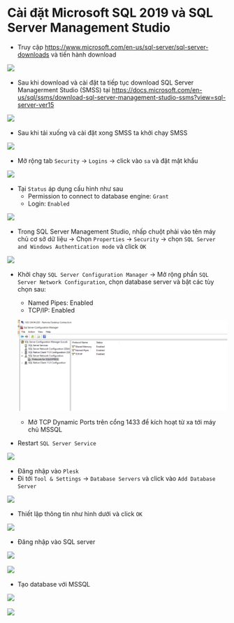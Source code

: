 # Cài đặt Microsoft SQL 2019 và SQL Server Management Studio

- Truy cập https://www.microsoft.com/en-us/sql-server/sql-server-downloads và tiến hành download

![](./images/sqlserver.png)

- Sau khi download và cài đặt ta tiếp tục download SQL Server Managerment Studio (SMSS) tại https://docs.microsoft.com/en-us/sql/ssms/download-sql-server-management-studio-ssms?view=sql-server-ver15

![](./images/smss.png)

- Sau khi tải xuống và cài đặt xong SMSS ta khởi chạy SMSS 

![](./images/sqlserver1.png)

- Mở rộng tab `Security` -> `Logins` -> click vào `sa` và đặt mật khẩu

![](./images/sa.png)

- Tại `Status` áp dụng cấu hình như sau
	+ Permission to connect to database engine: `Grant`
	+ Login: `Enabled`

![](./images/sa1.png)

- Trong SQL Server Management Studio, nhấp chuột phải vào tên máy chủ cơ sở dữ liệu -> Chọn `Properties` -> `Security` -> chọn `SQL Server and Windows Authentication mode` và click `OK`

![](./images/sql.png)

- Khởi chạy `SQL Server Configuration Manager` -> Mở rộng phần `SQL Server Network Configuration`, chọn database server và bật các tùy chọn sau:
	+ Named Pipes: Enabled
	+ TCP/IP: Enabled

	![](./images/tcp.png)
	
	+ Mở TCP Dynamic Ports trên cổng 1433 để kích hoạt từ xa tới máy chủ MSSQL

- Restart `SQL Server Service`

![](./images/sqlservice.png)

- Đăng nhập vào `Plesk`
- Đi tới `Tool & Settings` -> `Database Servers` và click vào `Add Database Server`

![](./images/adddata.png)

- Thiết lập thông tin như hình dưới và click `OK`

![](./images/mssql1.png)

- Đăng nhập vào SQL server

![](./images/sql1.png)

![](./images/sql2.png)

- Tạo database với MSSQL

![](./images/adddata1.png)

![](./images/kt.png)
